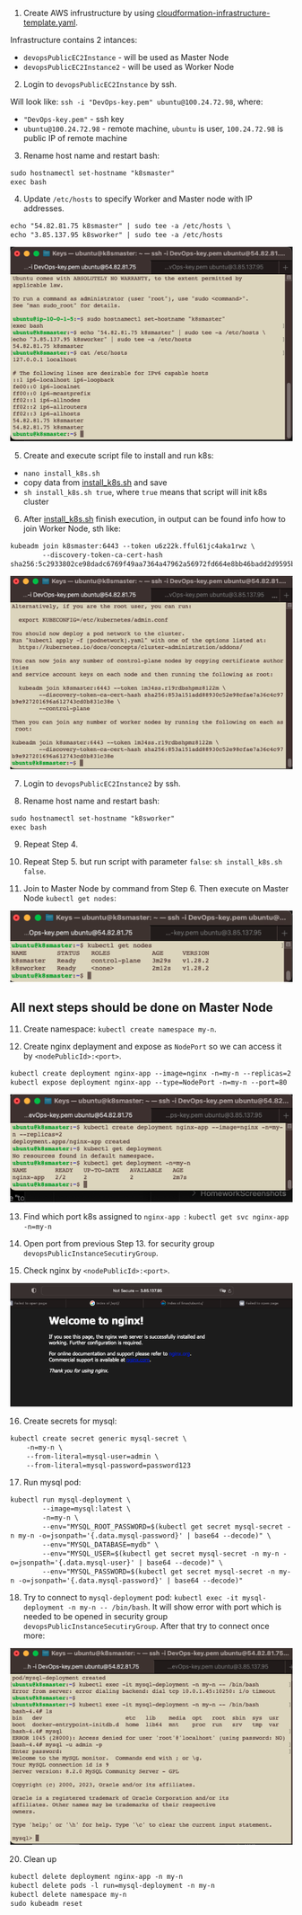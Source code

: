 1. Create AWS infrustructure by using [cloudformation-infrastructure-template.yaml](https://github.com/Bodiok007/DevOps/blob/develop/KubernetesIntro/cloudformation-infrastructure-template.yaml).

Infrastructure contains 2 intances:
  - `devopsPublicEC2Instance` - will be used as Master Node
  - `devopsPublicEC2Instance2` - will be used as Worker Node


2. Login to `devopsPublicEC2Instance` by ssh.

Will look like: `ssh -i "DevOps-key.pem" ubuntu@100.24.72.98`, where:
  - `"DevOps-key.pem"` - ssh key
  - `ubuntu@100.24.72.98` - remote machine, `ubuntu` is user, `100.24.72.98` is public IP of remote machine

3. Rename host name and restart bash: 
```
sudo hostnamectl set-hostname "k8smaster"
exec bash
```

4. Update `/etc/hosts` to specify Worker and Master node with IP addresses.
```
echo "54.82.81.75 k8smaster" | sudo tee -a /etc/hosts \
echo "3.85.137.95 k8sworker" | sudo tee -a /etc/hosts
```

![ChangeHost](https://github.com/Bodiok007/DevOps/blob/develop/KubernetesIntro/Screenshots/ChangeHost.png?raw=true)

5. Create and execute script file to install and run k8s:
  - `nano install_k8s.sh`
  - copy data from [install_k8s.sh](https://github.com/Bodiok007/DevOps/blob/develop/KubernetesIntro/install_k8s.sh) and save
  - `sh install_k8s.sh true`, where `true` means that script will init k8s cluster

6. After [install_k8s.sh](https://github.com/Bodiok007/DevOps/blob/develop/KubernetesIntro/install_k8s.sh) finish execution, in output can be found info how to join Worker Node, sth like: 
```
kubeadm join k8smaster:6443 --token u6z22k.fful61jc4aka1rwz \
        --discovery-token-ca-cert-hash sha256:5c2933802ce98dadc6769f49aa7364a47962a56972fd664e8bb46badd2d9595b 
```
![ClusterUp](https://github.com/Bodiok007/DevOps/blob/develop/KubernetesIntro/Screenshots/ClusterUp.png?raw=true)

7. Login to `devopsPublicEC2Instance2` by ssh.

8. Rename host name and restart bash: 
```
sudo hostnamectl set-hostname "k8sworker"
exec bash
```

9. Repeat Step 4.

10. Repeat Step 5. but run script with parameter `false`: `sh install_k8s.sh false`.

10. Join to Master Node by command from Step 6. Then execute on Master Node `kubectl get nodes`:

![Nodes](https://github.com/Bodiok007/DevOps/blob/develop/KubernetesIntro/Screenshots/Nodes.png?raw=true)

## All next steps should be done on Master Node

11. Create namespace: `kubectl create namespace my-n`.

12. Create nginx deplayment and expose as `NodePort` so we can access it by `<nodePublicId>:<port>`.
```
kubectl create deployment nginx-app --image=nginx -n=my-n --replicas=2
kubectl expose deployment nginx-app --type=NodePort -n=my-n --port=80
```
![Nginx](https://github.com/Bodiok007/DevOps/blob/develop/KubernetesIntro/Screenshots/Nginx.png?raw=true)

13. Find which port k8s assigned to `nginx-app `: `kubectl get svc nginx-app -n=my-n`

14. Open port from previous Step 13. for security group `devopsPublicInstanceSecutiryGroup`.

15. Check nginx by `<nodePublicId>:<port>`.

![RunningNginxNodePort](https://github.com/Bodiok007/DevOps/blob/develop/KubernetesIntro/Screenshots/RunningNginxNodePort.png?raw=true)

16. Create secrets for mysql:
```
kubectl create secret generic mysql-secret \
    -n=my-n \
    --from-literal=mysql-user=admin \
    --from-literal=mysql-password=password123
```

17. Run mysql pod:
```
kubectl run mysql-deployment \
        --image=mysql:latest \
        -n=my-n \
        --env="MYSQL_ROOT_PASSWORD=$(kubectl get secret mysql-secret -n my-n -o=jsonpath='{.data.mysql-password}' | base64 --decode)" \
        --env="MYSQL_DATABASE=mydb" \
        --env="MYSQL_USER=$(kubectl get secret mysql-secret -n my-n -o=jsonpath='{.data.mysql-user}' | base64 --decode)" \
        --env="MYSQL_PASSWORD=$(kubectl get secret mysql-secret -n my-n -o=jsonpath='{.data.mysql-password}' | base64 --decode)"
```

18. Try to connect to `mysql-deployment` pod: `kubectl exec -it mysql-deployment -n my-n -- /bin/bash`.
It will show error with port which is needed to be opened in security group `devopsPublicInstanceSecutiryGroup`.
After that try to connect once more:

![ConnectedToDbPod](https://github.com/Bodiok007/DevOps/blob/develop/KubernetesIntro/Screenshots/ConnectedToDbPod.png?raw=true)

20. Clean up
```
kubectl delete deployment nginx-app -n my-n
kubectl delete pods -l run=mysql-deployment -n my-n
kubectl delete namespace my-n
sudo kubeadm reset
```
